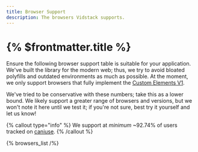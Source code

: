 ```yaml
---
title: Browser Support
description: The browsers Vidstack supports.
---
```


# {% $frontmatter.title %}

Ensure the following browser support table is suitable for your application. We've built the
library for the modern web; thus, we try to avoid bloated polyfills and outdated environments as
much as possible. At the moment, we only support browsers that fully implement
the [Custom Elements V1](https://caniuse.com/custom-elementsv1).

We've tried to be conservative with these numbers; take this as a lower bound. We likely support a
greater range of browsers and versions, but we won't note it here until we test it; if you're not
sure, best try it yourself and let us know!

{% callout type="info" %}
We support at _minimum_ ~92.74% of users tracked on [caniuse](https://caniuse.com).
{% /callout %}

{% browsers_list /%}
